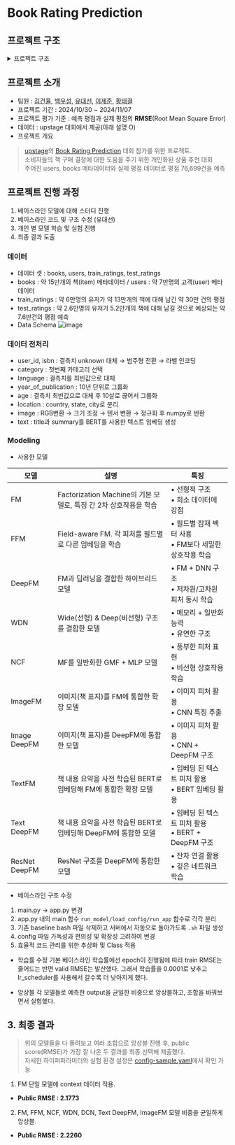 # Book Rating Prediction


## 프로젝트 구조

<details>
    <summary> 프로젝트 구조</summary>

```bash
├── src # AI 모델 학습을 위한 부분
│   ├── data # data 처리를 위한 .py 모듈
│   ├── ensembles # 앙상블 처리를 위한 .py 모듈
│   ├── loss # loss 계산을 위한 .py 모듈
│   ├── model # DL & ML 모델
│   └── train # 학습 관련 .py모듈
├── data #.gitignore # 데이터 저장소
├── app.py # 모델 학습을 위한 python 파일
├── config-sample.yaml # 하이퍼 파라미터 및 모델 & 서버 선택을 위한 설정 값 예시 -> config.yaml로 복사해서 사용
├── .env.sample # .env 설정의 예시값 -> .env로 복사해서 사용
├── 1.server-keygen.sh # github 연동을 위한 keygen
├── 2.init-git-clone.sh # github 연동 이후 server에 git clone 적용
├── 3.start-app.sh # app.py 실행을 위한 .sh
├── 4.kill-app.sh # app.py 실행 이후 중단을 위한 .sh
├── 5.scp-data-send-server.sh # data 파일의 변경이 있을 경우, 사용을 위한 
├── 6.scp-get-output-data.sh # output directory 그대로 이전을 위한 .sh
├── .gitignore
├── README.md
└── requirements.txt
```

</details>

## 프로젝트 소개
- 팀원 : [김건율](https://github.com/ChoonB), [백우성](https://github.com/13aek), [유대선](https://github.com/xenx96), [이제준](https://github.com/passi3), [황태결](https://github.com/minari-c/)
- 프로젝트 기간 : 2024/10/30 ~ 2024/11/07
- 프로젝트 평가 기준 : 예측 평점과 실제 평점의 **RMSE**(Root Mean Square Error)
- 데이터 : upstage 대회에서 제공(아래 설명 O)
- 프로젝트 개요
> [upstage](https://stages.ai/)의 [Book Rating Prediction](https://stages.ai/competitions/326/overview/description) 대회 참가를 위한 프로젝트.<br>
> 소비자들의 책 구매 결정에 대한 도움을 주기 위한 개인화된 상품 추천 대회 <br>
> 주어진 users, books 메타데이터와 실제 평점 데이터로 평점 76,699건을 예측

## 프로젝트 진행 과정
1. 베이스라인 모델에 대해 스터디 진행
2. 베이스라인 코드 및 구조 수정 (유대선)
3. 개인 별 모델 학습 및 실험 진행
4. 최종 결과 도출

### 데이터
- 데이터 셋 : books, users, train_ratings, test_ratings
- books : 약 15만개의 책(item) 메타데이터 / users : 약 7만명의 고객(user) 메타데이터
- train_ratings : 약 6만명의 유저가 약 13만개의 책에 대해 남긴 약 30만 건의 평점
- test_ratings : 약 2.6만명의 유저가 5.2만개의 책에 대해 남길 것으로 예상되는 약 7.6만건의 평점 예측
- Data Schema
![image](https://github.com/user-attachments/assets/07853438-f414-4627-9d62-8426b1ae5e2d)

### 데이터 전처리
- user_id, isbn : 결측치 unknown 대체 → 범주형 전환 → 라벨 인코딩
- category : 첫번째 카테고리 선택
- language : 결측치를 최빈값으로 대체
- year_of_publication : 10년 단위로 그룹화
- age : 결측치 최빈값으로 대체 후 10살로 끊어서 그룹화
- location : country, state, city로 분리
- image : RGB변환 → 크기 조정 → 텐서 변환 → 정규화 후 numpy로 반환
- text : title과 summary를 BERT를 사용한 텍스트 임베딩 생성

### Modeling
- 사용한 모델

| 모델 | 설명 | 특징 |
| --- | --- | --- |
| FM | Factorization Machine의 기본 모델로, 특징 간 2차 상호작용을 학습 | • 선형적 구조 <br> • 희소 데이터에 강점 |
| FFM | Field-aware FM. 각 피처를 필드별로 다른 임베딩을 학습 | • 필드별 잠재 벡터 사용 <br> • FM보다 세밀한 상호작용 학습 |
| DeepFM | FM과 딥러닝을 결합한 하이브리드 모델 | • FM + DNN 구조 <br> • 저차원/고차원 피처 동시 학습 |
| WDN | Wide(선형) & Deep(비선형) 구조를 결합한 모델 | • 메모리 + 일반화 능력 <br> • 유연한 구조 |
| NCF | MF를 일반화한 GMF + MLP 모델 | • 풍부한 피처 표현<br> • 비선형 상호작용 학습 |
| ImageFM | 이미지(책 표지)를 FM에 통합한 확장 모델 | • 이미지 피처 활용<br> • CNN 특징 추출 |
| Image DeepFM | 이미지(책 표지)를 DeepFM에 통합한 모델 | • 이미지 피처 활용<br> • CNN + DeepFM 구조 |
| TextFM | 책 내용 요약을 사전 학습된 BERT로 임베딩해 FM에 통합한 확장 모델 | • 임베딩 된 텍스트 피처 활용<br> • BERT 임베딩 활용 |
| Text DeepFM | 책 내용 요약을 사전 학습된 BERT로 임베딩해 DeepFM에 통합한 모델 | • 임베딩 된 텍스트 피처 활용 <br> • BERT + DeepFM 구조 |
| ResNet DeepFM | ResNet 구조를 DeepFM에 통합한 모델 | • 잔차 연결 활용 <br> • 깊은 네트워크 학습 |

- 베이스라인 구조 수정
1. main.py → app.py 변경
2. app.py 내의 main 함수 `run_model/load_config/run_app` 함수로 각각 분리
3. 기존 baseline bash 파일 삭제하고 서버에서 자동으로 돌아가도록 `.sh` 파일 생성
4. config 파일 가독성과 편의성 및 확장성 고려하여 변경
5. 효율적 코드 관리를 위한 추상화 및 Class 적용

- 학습률 수정
기본 베이스라인 학습률에선 epoch이 진행됨에 따라 train RMSE는 줄어드는 반면 valid RMSE는 발산했다. 그래서 학습률을 0.0001로 낮추고 lr_scheduler를 사용해서 갈수록 더 낮아지게 했다.

- 앙상블
각 모델들로 예측한 output을 균일한 비중으로 앙상블하고, 조합을 바꿔보면서 실험했다.

## 3. 최종 결과
> 위의 모델들을 다 돌려보고 여러 조합으로 앙상블 진행 후, public score(RMSE)가 가장 잘 나온 두 결과를 최종 선택해 제출했다.<br>
> 자세한 하이퍼파라미터와 실험 환경 설정은 [config-sample.yaml](https://github.com/boostcampaitech7/level2-bookratingprediction-recsys-06/blob/main/config-sample.yaml)에서 확인 가능

1. FM 단일 모델에 context 데이터 적용.
- **Public RMSE : 2.1773**
  
2. FM, FFM, NCF, WDN, DCN, Text DeepFM, ImageFM 모델 비중을 균일하게 앙상블.
- **Public RMSE : 2.2260**
